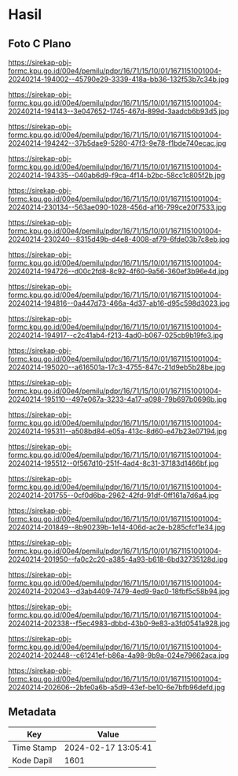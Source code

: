 # Hasil

## Foto C Plano

https://sirekap-obj-formc.kpu.go.id/00e4/pemilu/pdpr/16/71/15/10/01/1671151001004-20240214-194002--45790e29-3339-418a-bb36-132f53b7c34b.jpg

https://sirekap-obj-formc.kpu.go.id/00e4/pemilu/pdpr/16/71/15/10/01/1671151001004-20240214-194143--3e047652-1745-467d-899d-3aadcb6b93d5.jpg

https://sirekap-obj-formc.kpu.go.id/00e4/pemilu/pdpr/16/71/15/10/01/1671151001004-20240214-194242--37b5dae9-5280-47f3-9e78-f1bde740ecac.jpg

https://sirekap-obj-formc.kpu.go.id/00e4/pemilu/pdpr/16/71/15/10/01/1671151001004-20240214-194335--040ab6d9-f9ca-4f14-b2bc-58cc1c805f2b.jpg

https://sirekap-obj-formc.kpu.go.id/00e4/pemilu/pdpr/16/71/15/10/01/1671151001004-20240214-230134--563ae090-1028-456d-af16-799ce20f7533.jpg

https://sirekap-obj-formc.kpu.go.id/00e4/pemilu/pdpr/16/71/15/10/01/1671151001004-20240214-230240--8315d49b-d4e8-4008-af79-6fde03b7c8eb.jpg

https://sirekap-obj-formc.kpu.go.id/00e4/pemilu/pdpr/16/71/15/10/01/1671151001004-20240214-194726--d00c2fd8-8c92-4f60-9a56-360ef3b96e4d.jpg

https://sirekap-obj-formc.kpu.go.id/00e4/pemilu/pdpr/16/71/15/10/01/1671151001004-20240214-194816--0a447d73-466a-4d37-ab16-d95c598d3023.jpg

https://sirekap-obj-formc.kpu.go.id/00e4/pemilu/pdpr/16/71/15/10/01/1671151001004-20240214-194917--c2c41ab4-f213-4ad0-b067-025cb9b19fe3.jpg

https://sirekap-obj-formc.kpu.go.id/00e4/pemilu/pdpr/16/71/15/10/01/1671151001004-20240214-195020--a616501a-17c3-4755-847c-21d9eb5b28be.jpg

https://sirekap-obj-formc.kpu.go.id/00e4/pemilu/pdpr/16/71/15/10/01/1671151001004-20240214-195110--497e067a-3233-4a17-a098-79b697b0696b.jpg

https://sirekap-obj-formc.kpu.go.id/00e4/pemilu/pdpr/16/71/15/10/01/1671151001004-20240214-195311--a508bd84-e05a-413c-8d60-e47b23e07194.jpg

https://sirekap-obj-formc.kpu.go.id/00e4/pemilu/pdpr/16/71/15/10/01/1671151001004-20240214-195512--0f567d10-251f-4ad4-8c31-37183d1466bf.jpg

https://sirekap-obj-formc.kpu.go.id/00e4/pemilu/pdpr/16/71/15/10/01/1671151001004-20240214-201755--0cf0d6ba-2962-42fd-91df-0ff161a7d6a4.jpg

https://sirekap-obj-formc.kpu.go.id/00e4/pemilu/pdpr/16/71/15/10/01/1671151001004-20240214-201849--8b90239b-1e14-406d-ac2e-b285cfcf1e34.jpg

https://sirekap-obj-formc.kpu.go.id/00e4/pemilu/pdpr/16/71/15/10/01/1671151001004-20240214-201950--fa0c2c20-a385-4a93-b618-6bd32735128d.jpg

https://sirekap-obj-formc.kpu.go.id/00e4/pemilu/pdpr/16/71/15/10/01/1671151001004-20240214-202043--d3ab4409-7479-4ed9-9ac0-18fbf5c58b94.jpg

https://sirekap-obj-formc.kpu.go.id/00e4/pemilu/pdpr/16/71/15/10/01/1671151001004-20240214-202338--f5ec4983-dbbd-43b0-9e83-a3fd0541a928.jpg

https://sirekap-obj-formc.kpu.go.id/00e4/pemilu/pdpr/16/71/15/10/01/1671151001004-20240214-202448--c61241ef-b86a-4a98-9b9a-024e79662aca.jpg

https://sirekap-obj-formc.kpu.go.id/00e4/pemilu/pdpr/16/71/15/10/01/1671151001004-20240214-202606--2bfe0a6b-a5d9-43ef-be10-6e7bfb96defd.jpg


## Metadata

| Key        | Value               |
| ---------- | ------------------- |
| Time Stamp | 2024-02-17 13:05:41 |
| Kode Dapil | 1601                |



